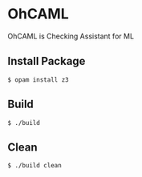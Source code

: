 # OhCAML

OhCAML is Checking Assistant for ML

## Install Package
```
$ opam install z3
```

## Build
```
$ ./build
```

## Clean
```
$ ./build clean
```
